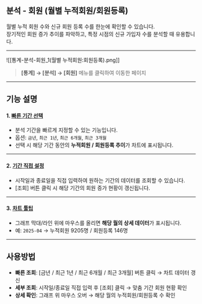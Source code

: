 ## 분석 - 회원 (월별 누적회원/회원등록)

월별 누적 회원 수와 신규 회원 등록 수를 한눈에 확인할 수 있습니다.  
장기적인 회원 증가 추이를 파악하고, 특정 시점의 신규 가입자 수를 분석할 때 유용합니다.  

***
![[통계-분석-회원_1(월별 누적회원:회원등록).png]]

> **[통계] → [분석] → [회원]** 메뉴를 클릭하여 이동한 페이지  

***

## 기능 설명

#### 1. [빠른 기간 선택](공통기능-기간조회.md)
- 분석 기간을 빠르게 지정할 수 있는 기능입니다.  
- 옵션: `금년`, `최근 1년`, `최근 6개월`, `최근 3개월`  
- 선택 시 해당 기간 동안의 **누적회원 / 회원등록 추이**가 차트에 표시됩니다.  

***

#### 2. [기간 직접 설정](공통기능-기간조회.md)
- 시작일과 종료일을 직접 입력하여 원하는 기간의 데이터를 조회할 수 있습니다.  
- [조회] 버튼 클릭 시 해당 기간의 회원 증가 현황이 갱신됩니다.  

***

#### 3. [차트 툴팁](분석-툴팁.md)
- 그래프 막대/라인 위에 마우스를 올리면 **해당 월의 상세 데이터**가 표시됩니다.  
- 예: `2025-04` → 누적회원 9205명 / 회원등록 146명  

***

## 사용방법
- **빠른 조회**: [금년 / 최근 1년 / 최근 6개월 / 최근 3개월] 버튼 클릭 → 차트 데이터 갱신  
- **세부 조회**: 시작일/종료일 직접 입력 후 [조회] 클릭 → 맞춤 기간 회원 현황 확인  
- **상세 확인**: 그래프 위 마우스 오버 → 해당 월의 누적회원/회원등록 수 확인  
